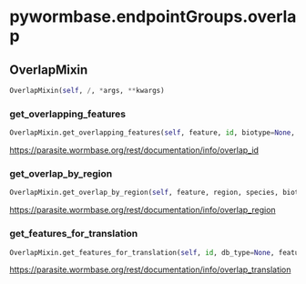 <h1 id="pywormbase.endpointGroups.overlap">pywormbase.endpointGroups.overlap</h1>


<h2 id="pywormbase.endpointGroups.overlap.OverlapMixin">OverlapMixin</h2>

```python
OverlapMixin(self, /, *args, **kwargs)
```

<h3 id="pywormbase.endpointGroups.overlap.OverlapMixin.get_overlapping_features">get_overlapping_features</h3>

```python
OverlapMixin.get_overlapping_features(self, feature, id, biotype=None, db_type=None, logic_name=None, misc_set=None, object_type=None, species=None, species_set='mammals')
```
https://parasite.wormbase.org/rest/documentation/info/overlap_id
<h3 id="pywormbase.endpointGroups.overlap.OverlapMixin.get_overlap_by_region">get_overlap_by_region</h3>

```python
OverlapMixin.get_overlap_by_region(self, feature, region, species, biotype=None, cell_type=None, db_type='core', logic_name=None, misc_set=None, object_type=None, species_set='mammals', trim_downstream=False, trim_upstream=False)
```
https://parasite.wormbase.org/rest/documentation/info/overlap_region
<h3 id="pywormbase.endpointGroups.overlap.OverlapMixin.get_features_for_translation">get_features_for_translation</h3>

```python
OverlapMixin.get_features_for_translation(self, id, db_type=None, feature='protein_feature', species=None, data_type=None)
```
https://parasite.wormbase.org/rest/documentation/info/overlap_translation
